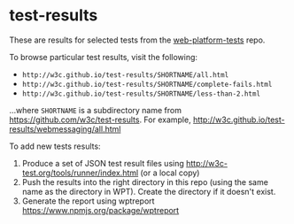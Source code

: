test-results
============

These are results for selected tests from the [web-platform-tests](https://github.com/w3c/web-platform-tests) repo.

To browse particular test results, visit the following:

* `http://w3c.github.io/test-results/SHORTNAME/all.html`
* `http://w3c.github.io/test-results/SHORTNAME/complete-fails.html`
* `http://w3c.github.io/test-results/SHORTNAME/less-than-2.html`

…where `SHORTNAME` is a subdirectory name from https://github.com/w3c/test-results.
For example, http://w3c.github.io/test-results/webmessaging/all.html

To add new tests results:

1. Produce a set of JSON test result files using http://w3c-test.org/tools/runner/index.html (or a local copy)
2. Push the results into the right directory in this repo (using the same name as the directory in WPT). Create the directory if it doesn't exist.
3. Generate the report using wptreport https://www.npmjs.org/package/wptreport
